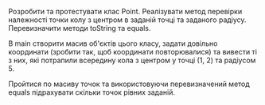 Розробити та протестувати клас Point. Реалізувати метод перевірки належності точки колу з центром в заданій точці та заданого радіусу.
Перевизначити методи toString та equals.

В main створити масив об'єктів цього класу, задати довільно координати (зробити так, щоб координати повторювалися) та вивести ті з них, які потрапили всередину кола з центром у точці (1, 2) та радіусом 5.

Пройтися по масиву точок та використовуючи перевизначений метод equals підрахувати скільки точок рівних заданій.
